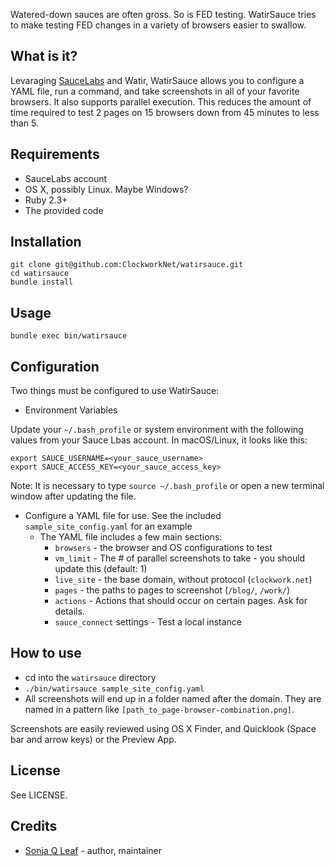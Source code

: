 Watered-down sauces are often gross. So is FED testing. WatirSauce tries to make testing FED changes in a variety of browsers easier to swallow. 

## What is it?

Levaraging [SauceLabs](https://saucelabs.com) and Watir, WatirSauce allows you to configure a YAML file, run a command, and take screenshots in all of your favorite browsers. It also supports parallel execution. This reduces the amount of time required to test 2 pages on 15 browsers down from 45 minutes to less than 5.

## Requirements

* SauceLabs account
* OS X, possibly Linux. Maybe Windows?
* Ruby 2.3+ 
* The provided code

## Installation

```
git clone git@github.com:ClockworkNet/watirsauce.git
cd watirsauce
bundle install
```

## Usage

```
bundle exec bin/watirsauce
```

## Configuration

Two things must be configured to use WatirSauce:

* Environment Variables

Update your `~/.bash_profile` or system environment with the following values from your Sauce Lbas account. In macOS/Linux, it looks like this:

    export SAUCE_USERNAME=<your_sauce_username>
    export SAUCE_ACCESS_KEY=<your_sauce_access_key>

Note: It is necessary to type `source ~/.bash_profile` or open a new terminal window after updating the file.

  * Configure a YAML file for use. See the included `sample_site_config.yaml` for an example
      * The YAML file includes a few main sections:
        * `browsers` - the browser and OS configurations to test
        * `vm_limit` - The # of parallel screenshots to take - you should update this (default: 1)
        * `live_site` - the base domain, without protocol (`clockwork.net`)
        * `pages` - the paths to pages to screenshot (`/blog/`, `/work/`)
        * `actions` - Actions that should occur on certain pages. Ask for details.
        * `sauce_connect` settings - Test a local instance

## How to use
* cd into the `watirsauce` directory
* `./bin/watirsauce sample_site_config.yaml`
* All screenshots will end up in a folder named after the domain. They are named in a pattern like `[path_to_page-browser-combination.png]`.

Screenshots are easily reviewed using OS X Finder, and Quicklook (Space bar and arrow keys) or the Preview App.

## License

See LICENSE.

## Credits

 * [Sonja Q Leaf](https://github.com/sonjaq) - author, maintainer
